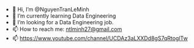 - 👋 Hi, I’m @NguyenTranLeMinh
- 🌱 I’m currently learning Data Engineering
- 👀 I’m looking for a Data Engineering job.
- 📫 How to reach me: ntlminh27@gmail.com
- 📫 https://www.youtube.com/channel/UCDAz3aLXXDd8gS7qRtoglTw

<!---
NguyenTranLeMinh/NguyenTranLeMinh is a ✨ special ✨ repository because its `README.md` (this file) appears on your GitHub profile.
You can click the Preview link to take a look at your changes.
--->
